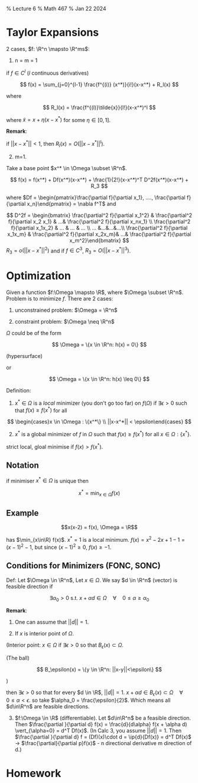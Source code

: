 % Lecture 6
% Math 467
% Jan 22 2024

# Taylor Expansions

2 cases, $f: \R^n \mapsto \R^ms$:

1. n = m = 1

if $f \in C^l$ ($l$ continuous derivatives)

$$
f(x) = \sum_{j=0}^{l-1} \frac{f^{(i)} (x^*)}{i!}(x-x^*) + R_l(x)
$$

where 

$$
R_l(x) = \frac{f^{(l)}\tilde{x}}{l!}(x-x^*)^l
$$

where $\tilde{x} = x + \eta(x-x^*)$ for some $\eta \in [0,1]$.

**Remark**:

if $||x-x^*|| < 1$, then $R_l(x) = O(||x-x^*||^l)$.

2. m=1.

Take a base point $x^* \in \Omega \subset \R^n$. 

$$
f(x) = f(x^*) + Df(x^*)(x-x^*) + \frac{1}{2!}(x-x^*)^T D^2f(x^*)(x-x^*) + R_3
$$

where $Df = \begin{pmatrix}\frac{\partial f}{\partial x_1}, ...., \frac{\partial f}{\partial x_n}\end{pmatrix} = \nabla f^T$ and 

$$
D^2f = \begin{bmatrix} \frac{\partial^2 f}{\partial x_1^2} & \frac{\partial^2 f}{\partial x_2 x_1} & …& \frac{\partial^2 f}{\partial x_nx_1} \\
\frac{\partial^2 f}{\partial x_1x_2} & … & … & … \\
... &...&...&...\\
 \frac{\partial^2 f}{\partial x_1x_m} & \frac{\partial^2 f}{\partial x_2x_m}& ...& \frac{\partial^2 f}{\partial x_m^2}\end{bmatrix}
 $$
$R_3 = o(||x-x^*||^2)$ and if $f\in C^3$, $R_3 = O(||x-x^*||^3)$.

# Optimization

Given a function $f:\Omega \mapsto \R$, where $\Omega \subset \R^n$. Problem is to minimize $f$. There are 2 cases:

1. unconstrained problem: $\Omega = \R^n$

2. constraint problem: $\Omega \neq \R^n$

$\Omega$ could be of the form

$$
\Omega = \{x \in \R^n: h(x) = 0\}
$$

(hypersurface)

or 

$$
\Omega = \{x \in \R^n: h(x) \leq 0\}
$$

Definition:

1. $x^* \in \Omega$ is a _local_ minimizer (you don't go too far) on $f(\Omega)$ if $\exists \epsilon > 0$ such that $f(x) \geq f(x^*)$ for all

$$
\begin{cases}x \in \Omega : \{x^*\} \\ ||x-x^*|| < \epsilon\end{cases}
$$

2. $x^*$ is a global minimizer of $f$ in $\Omega$ such that $f(x) \geq f(x^*)$ for all $x\in\Omega : \{x^*\}$.

strict local, gloal minimise if $f(x) > f(x^*)$.

## Notation

if minimiser $x^*\in \Omega$ is unique then 

$$
x^* = \min_{x\in\Omega} f(x)
$$

## Example

$$x(x-2) = f(x), \Omega = \R$$

has $\min_{x\in\R} f(x)$. $x^* = 1$ is a local minimum. $f(x) = x^2 -2x +1 -1 = (x-1)^2-1$, but since $(x-1)^2 \geq 0$, $f(x) \geq -1$. 

## Conditions for Minimizers (FONC, SONC)

Def: Let $\Omega \in \R^n$, Let $x \in \Omega$. We say $d \in \R^n$ (vector) is feasible direction if 

$$
\exists \alpha_0 > 0 \text{ s.t. } x+\alpha d \in \Omega \quad\forall\quad 0\leq \alpha \geq \alpha_0
$$

**Remark**:

1. One can assume that $||d|| = 1$.

2. If $x$ is interior point of $\Omega$.

(Interior point: $x \in \Omega$ if $\exists \epsilon > 0$ so that $B_\epsilon(x) \subset \Omega$.

(The ball)

$$
B_\epsilon(x) = \{y \in \R^n: ||x-y||<\epsilon\}
$$

)

then $\exists \epsilon>0$ so that for every $d \in \R$, $||d|| = 1$. $x + \alpha d \in B_\epsilon(x) \subset \Omega \quad \forall \quad 0\leq \alpha<\epsilon$. so take $\alpha_0 = \frac{\epsilon}{2}$. Which means all $d\in\R^n$ are feasible directions.

3. $f:\Omega \in \R$ (differentiable). Let $d\in\R^n$ be a feasible direction. Then $\frac{\partial }{\partial d} f(x) = \frac{d}{d\alpha} f(x + \alpha d) \vert_{\alpha=0} = d^T Df(x)$. (In Calc 3, you assume $||d|| = 1$. Then $\frac{\partial }{\partial d} f = (Df)(x)\cdot d = \ip{d}{Df(x)} = d^T Df(x)$ → $\frac{\partial}{\partial p}f(x)$ - n directional derivative m direction of d.)

# Homework

